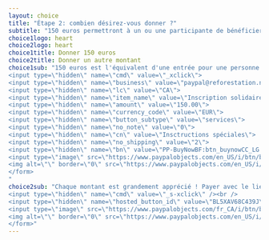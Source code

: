 ```yaml
---
layout: choice
title: "Étape 2: combien désirez-vous donner ?"
subtitle: "150 euros permettront à un ou une participante de bénéficier d'une entrée au sommet Terre des jeune. En achetant un billet solidaire, vous ferez du sommet Terre des jeunes un succès même si vous ne pouvez pas y participer!<br/><br/><strong>Pour obtenir de l'aide afin de faire un don ou pour obtenir nos informations bancaires dans le but de faire un transfert, <a class=\"underline\" href=\"http://terredesjeunes.org/contact?edit[subject]=Aide%20pour%20faire%20un%20don%20au%20sommet%20Terre%20des%20jeunes&edit[message]=J'aimerais%20de%20l'aide%20pour%20faire%20un%20don%20au%20Sommet%20Terre%20des%20jeunes%20SVP.\">contactez-nous !</a></strong><br/></br>Veuillez noter que nous ne sommes pas en mesure de fournir un reçu d'impôts."
choice1logo: heart
choice2logo: heart
choice1title: Donner 150 euros
choice2title: Donner un autre montant
choice1sub: "150 euros est l'équivalent d'une entrée pour une personne. Payer avec le lien ci-dessous ou <a class=\"underline\"  href=\"http://terredesjeunes.org/contact?edit[subject]=informations%20western%20union%20SVP&edit[message]=J'aimerais%20payer%20directement%20par%20Western%20Union--SVP%20me%20fournir%20les%20informations%20pour%20ce%20faire,%20merci.\">contactez-nous pour savoir comment payer par Western Union.</a><br/><br/><form action=\"https://www.paypal.com/cgi-bin/webscr\" method=\"post\" target=\"_top\">
<input type=\"hidden\" name=\"cmd\" value=\"_xclick\">
<input type=\"hidden\" name=\"business\" value=\"paypal@reforestation.net\">
<input type=\"hidden\" name=\"lc\" value=\"CA\">
<input type=\"hidden\" name=\"item_name\" value=\"Inscription solidaire\">
<input type=\"hidden\" name=\"amount\" value=\"150.00\">
<input type=\"hidden\" name=\"currency_code\" value=\"EUR\">
<input type=\"hidden\" name=\"button_subtype\" value=\"services\">
<input type=\"hidden\" name=\"no_note\" value=\"0\">
<input type=\"hidden\" name=\"cn\" value=\"Insctructions spéciales\">
<input type=\"hidden\" name=\"no_shipping\" value=\"2\">
<input type=\"hidden\" name=\"bn\" value=\"PP-BuyNowBF:btn_buynowCC_LG.gif:NonHosted\">
<input type=\"image\" src=\"https://www.paypalobjects.com/en_US/i/btn/btn_buynowCC_LG.gif\" border=\"0\" name=\"submit\" alt=\"PayPal - The safer, easier way to pay online!\">
<img alt=\"\" border=\"0\" src=\"https://www.paypalobjects.com/en_US/i/scr/pixel.gif\" width=\"1\" height=\"1\">
</form>
"
choice2sub: "Chaque montant est grandement apprécié ! Payer avec le lien ci-dessous ou <a href=\"http://terredesjeunes.org/contact?edit[subject]=informations%20western%20union%20SVP&edit[message]=J'aimerais%20payer%20directement%20par%20Western%20Union--SVP%20me%20fournir%20les%20informations%20pour%20ce%20faire,%20merci.\">contactez-nous pour savoir comment payer par Western Union.</a><br/><br/><form action=\"https://www.paypal.com/cgi-bin/webscr\" method=\"post\">
<input type=\"hidden\" name=\"cmd\" value=\"_s-xclick\" /><br />
<input type=\"hidden\" name=\"hosted_button_id\" value=\"BL5XAV68C439J\" /><br />
<input type=\"image\" src=\"https://www.paypalobjects.com/fr_CA/i/btn/btn_donateCC_LG.gif\" border=\"0\" name=\"submit\" alt=\"PayPal - la solution de paiement en ligne la plus simple et la plus sécurisée !\" /><br />
<img alt=\"\" border=\"0\" src=\"https://www.paypalobjects.com/en_US/i/scr/pixel.gif\" width=\"1\" height=\"1\" /><br />
</form>"
---
```



